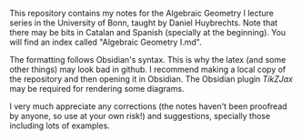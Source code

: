 This repository contains my notes for the Algebraic Geometry I lecture series in the University of Bonn, taught by Daniel Huybrechts. Note that there may be bits in Catalan and Spanish (specially at the beginning). You will find an index called "Algebraic Geometry I.md".

The formatting follows Obsidian's syntax. This is why the latex (and some other things) may look bad in github. I recommend making a local copy of the repository and then opening it in Obsidian. The Obsidian plugin _TikZJax_ may be required for rendering some diagrams.

I very much appreciate any corrections (the notes haven't been proofread by anyone, so use at your own risk!) and suggestions, specially those including lots of examples.
